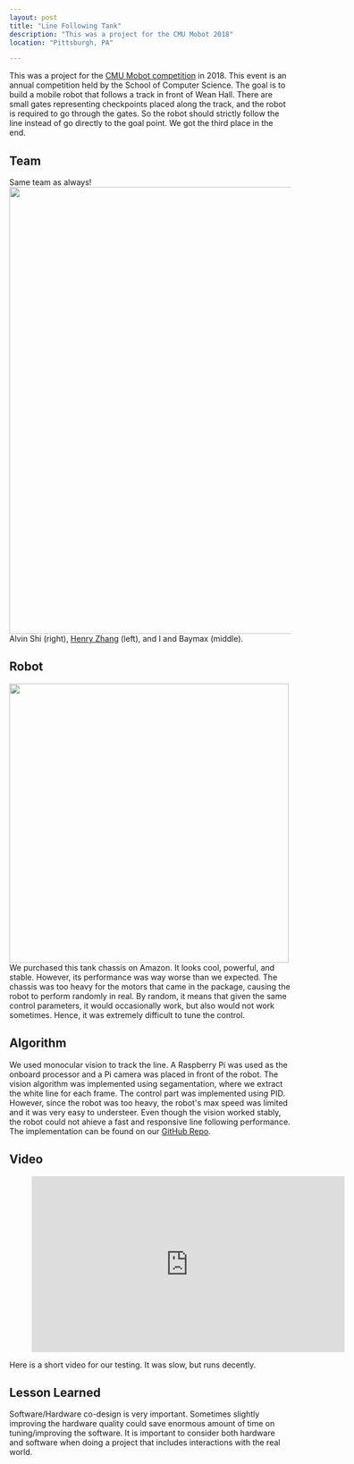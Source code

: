```yaml
---
layout: post
title: "Line Following Tank"
description: "This was a project for the CMU Mobot 2018"
location: "Pittsburgh, PA"

---
```


This was a project for the [CMU Mobot competition](https://www.cs.cmu.edu/mobot/race.html) in 2018. This event is an annual competition held by the School of Computer Science. The goal is to build a mobile robot that follows a track in front of Wean Hall. There are small gates representing checkpoints placed along the track, and the robot is required to go through the gates. So the robot should strictly follow the line instead of go directly to the goal point. We got the third place in the end.

## Team
Same team as always!<br />
<img src="images/mobot/team.jpg" width="800"><br />
Alvin Shi (right), [Henry Zhang](https://henryzh47.github.io/) (left), and I and Baymax (middle).

## Robot
<img src="images/mobot/chassis.jpg" width="500"><br />
We purchased this tank chassis on Amazon. It looks cool, powerful, and stable. However, its performance was way worse than we expected. The chassis was too heavy for the motors that came in the package, causing the robot to perform randomly in real. By random, it means that given the same control parameters, it would occasionally work, but also would not work sometimes. Hence, it was extremely difficult to tune the control.

## Algorithm
We used monocular vision to track the line. A Raspberry Pi was used as the onboard processor and a Pi camera was placed in front of the robot. The vision algorithm was implemented using segamentation, where we extract the white line for each frame. The control part was implemented using PID. However, since the robot was too heavy, the robot's max speed was limited and it was very easy to understeer. Even though the vision worked stably, the robot could not ahieve a fast and responsive line following performance. The implementation can be found on our [GitHub Repo](https://github.com/alvinshi/Mobot_2018).

## Video
<figure class="video_container">
  <iframe width="560" height="315" src="https://www.youtube.com/embed/AZ35bDdGzBw" frameborder="0" allow="accelerometer; autoplay; encrypted-media; gyroscope; picture-in-picture" allowfullscreen></iframe>
</figure>
Here is a short video for our testing. It was slow, but runs decently.

## Lesson Learned
Software/Hardware co-design is very important. Sometimes slightly improving the hardware quality could save enormous amount of time on tuning/improving the software. It is important to consider both hardware and software when doing a project that includes interactions with the real world. 

